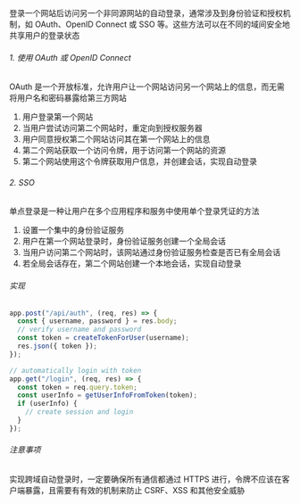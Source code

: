 登录一个网站后访问另一个非同源网站的自动登录，通常涉及到身份验证和授权机制，如 OAuth、OpenID Connect 或 SSO 等。这些方法可以在不同的域间安全地共享用户的登录状态

###### 1. 使用 OAuth 或 OpenID Connect

OAuth 是一个开放标准，允许用户让一个网站访问另一个网站上的信息，而无需将用户名和密码暴露给第三方网站

1. 用户登录第一个网站
2. 当用户尝试访问第二个网站时，重定向到授权服务器
3. 用户同意授权第二个网站访问其在第一个网站上的信息
4. 第二个网站获取一个访问令牌，用于访问第一个网站的资源
5. 第二个网站使用这个令牌获取用户信息，并创建会话，实现自动登录

###### 2. SSO

单点登录是一种让用户在多个应用程序和服务中使用单个登录凭证的方法

1. 设置一个集中的身份验证服务
2. 用户在第一个网站登录时，身份验证服务创建一个全局会话
3. 当用户访问第二个网站时，该网站通过身份验证服务检查是否已有全局会话
4. 若全局会话存在，第二个网站创建一个本地会话，实现自动登录

###### 实现

```JavaScript
app.post("/api/auth", (req, res) => {
  const { username, password } = res.body;
  // verify username and password
  const token = createTokenForUser(username);
  res.json({ token });
});

// automatically login with token
app.get("/login", (req, res) => {
  const token = req.query.token;
  const userInfo = getUserInfoFromToken(token);
  if (userInfo) {
    // create session and login
  }
});
```

###### 注意事项

实现跨域自动登录时，一定要确保所有通信都通过 HTTPS 进行，令牌不应该在客户端暴露，且需要有有效的机制来防止 CSRF、XSS 和其他安全威胁